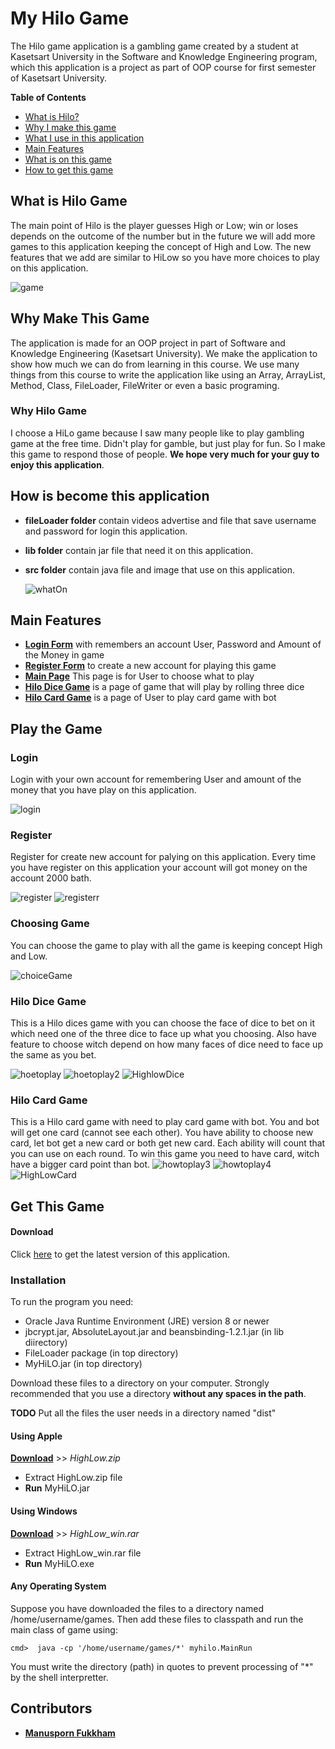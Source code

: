# My Hilo Game
The Hilo game application is a gambling game created by a student at Kasetsart University in the 
Software and Knowledge Engineering program, which this application is a project as part of OOP course for first semester of Kasetsart University.

**Table of Contents**
- [What is Hilo?](#what-is-hilo-game)
- [Why I make this game](#why-make-this-game)
- [What I use in this application](#how-is-become-this-application)
- [Main Features](#main-features)
- [What is on this game](#play-the-game)
- [How to get this game](#get-this-game)

## What is Hilo Game
The main point of Hilo is the player guesses High or Low; win or loses depends on the outcome of the number but 
in the future we will add more games to this application keeping the concept of High and Low. The new features that we add are similar to HiLow so you have more choices to play on this application.
   
   ![game](imageReadme/HighLow.jpg)

## Why Make This Game
The application is made for an OOP project in part of Software and Knowledge Engineering (Kasetsart University). We make
the application to show how much we can do from learning in this course. We use many things from this course to write the
application like using an Array, ArrayList, Method, Class, FileLoader, FileWriter or even a basic programing.

### Why Hilo Game
I choose a HiLo game because I saw many people like to play gambling game at the free time. Didn't play for gamble, but just play 
for fun. So I make this game to respond those of people. **We hope very much for your guy to enjoy this application**.
    
## How is become this application
 - **fileLoader folder** contain videos advertise and file that save username and password for login this application.
 - **lib folder** contain jar file that need it on this application.
 - **src folder** contain java file and image that use on this application.
 
   ![whatOn](imageReadme/what_on.jpg)
   
 ## Main Features
 - [**Login Form**](#login) with remembers an account User, Password and Amount of the Money in game
 - [**Register Form**](#register) to create a new account for playing this game
 - [**Main Page**](#choosing-game) This page is for User to choose what to play
 - [**Hilo Dice Game**](#hilo-dice-game) is a page of game that will play by rolling three dice
 - [**Hilo Card Game**](#hilo-card-game) is a page of User to play card game with bot
 
 
 ## Play the Game
 ### Login
 Login with your own account for remembering User and amount of the money that you have play on this application.
 
   ![login](imageReadme/login.png)
 ### Register
 Register for create new account for palying on this application.
 Every time you have register on this application your account will got money on the account 2000 bath.
    
   ![register](imageReadme/register.png)
   ![registerr](imageReadme/FileLoader.jpg)
 ### Choosing Game
 You can choose the game to play with all the game is keeping concept High and Low.
 
   ![choiceGame](imageReadme/gamePlay.png)
 ### Hilo Dice Game
 This is a Hilo dices game with you can choose the face of dice to bet on it which need one of the three dice to face up what you choosing.
 Also have feature to choose witch depend on how many faces of dice need to face up the same as you bet.
 
   ![hoetoplay](imageReadme/howto1.png)
   ![hoetoplay2](imageReadme/howto2.png)
   ![HighlowDice](imageReadme/HiloDiceGame.png)
   
  ### Hilo Card Game
  This is a Hilo card game with need to play card game with bot. You and bot will get one card (cannot see
  each other). You have ability to choose new card, let bot get a new card or both get new card. Each ability
  will count that you can use on each round. To win this game you need to have card, witch have a bigger card point than 
  bot.
  ![howtoplay3](imageReadme/howto3.png)
  ![howtoplay4](imageReadme/howto4.png)
  ![HighLowCard](imageReadme/gamecardPlay.png)
    
## Get This Game
#### Download

Click [here](https://github.com/darmonlyone/MyHighLowGame/releases) to get the latest version of this application.

### Installation

To run the program you need:
* Oracle Java Runtime Environment (JRE) version 8 or newer
* jbcrypt.jar, AbsoluteLayout.jar and beansbinding-1.2.1.jar (in lib diirectory)
* FileLoader package (in top directory)
* MyHiLO.jar (in top directory)

Download these files to a directory on your computer. Strongly recommended that you use a directory **without any spaces in the path**.

**TODO** Put all the files the user needs in a directory named "dist"

#### Using Apple
   **[Download](https://github.com/darmonlyone/MyHighLowGame/releases/download/1.2.2/HighLow.zip)** >> *HighLow.zip*
   - Extract HighLow.zip file 
   - **Run** MyHiLO.jar
     
#### Using Windows
   **[Download](https://github.com/darmonlyone/MyHighLowGame/releases/download/1.2.2/HighLow_win.rar)** >> *HighLow_win.rar*   
   - Extract HighLow_win.rar file 
   - **Run** MyHiLO.exe
     
#### Any Operating System
Suppose you have downloaded the files to a directory named /home/username/games. Then add these files to classpath and run the main class of game using:

```shell
cmd>  java -cp '/home/username/games/*' myhilo.MainRun
```
You must write the directory (path) in quotes to prevent processing of "\*" by the shell interpretter.

## Contributors
- [**Manusporn Fukkham**](https://github.com/darmonlyone)
